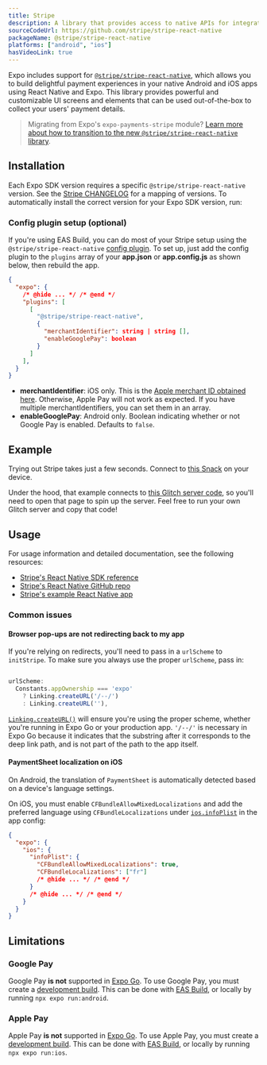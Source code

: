 ```yaml
---
title: Stripe
description: A library that provides access to native APIs for integrating Stripe payments.
sourceCodeUrl: https://github.com/stripe/stripe-react-native
packageName: @stripe/stripe-react-native
platforms: ["android", "ios"]
hasVideoLink: true
---
```


Expo includes support for [`@stripe/stripe-react-native`](https://github.com/stripe/stripe-react-native), which allows you to build delightful payment experiences in your native Android and iOS apps using React Native and Expo. This library provides powerful and customizable UI screens and elements that can be used out-of-the-box to collect your users' payment details.

> Migrating from Expo's `expo-payments-stripe` module? [Learn more about how to transition to the new `@stripe/stripe-react-native` library](https://github.com/expo/fyi/blob/main/payments-migration-guide.md#how-to-migrate-from-expo-payments-stripe-to-the-new-stripestripe-react-native-library).

## Installation

Each Expo SDK version requires a specific `@stripe/stripe-react-native` version. See the [Stripe CHANGELOG](https://github.com/stripe/stripe-react-native/blob/master/CHANGELOG.md) for a mapping of versions. To automatically install the correct version for your Expo SDK version, run:

### Config plugin setup (optional)

If you're using EAS Build, you can do most of your Stripe setup using the `@stripe/stripe-react-native` [config plugin](/config-plugins/introduction/). To set up, just add the config plugin to the `plugins` array of your **app.json** or **app.config.js** as shown below, then rebuild the app.

```json app.json
{
  "expo": {
    /* @hide ... */ /* @end */
    "plugins": [
      [
        "@stripe/stripe-react-native",
        {
          "merchantIdentifier": string | string [],
          "enableGooglePay": boolean
        }
      ]
    ],
  }
}
```

- **merchantIdentifier**: iOS only. This is the [Apple merchant ID obtained here](https://stripe.com/docs/apple-pay?platform=react-native). Otherwise, Apple Pay will not work as expected. If you have multiple merchantIdentifiers, you can set them in an array.
- **enableGooglePay**: Android only. Boolean indicating whether or not Google Pay is enabled. Defaults to `false`.

## Example

Trying out Stripe takes just a few seconds. Connect to [this Snack](https://snack.expo.dev/@charliecruzan/stripe-react-native-example?platform=mydevice) on your device.

Under the hood, that example connects to [this Glitch server code](https://glitch.com/edit/#!/expo-stripe-server-example), so you'll need to open that page to spin up the server. Feel free to run your own Glitch server and copy that code!

## Usage

For usage information and detailed documentation, see the following resources:

- [Stripe's React Native SDK reference](https://stripe.dev/stripe-react-native/api-reference/index.html)
- [Stripe's React Native GitHub repo](https://github.com/stripe/stripe-react-native)
- [Stripe's example React Native app](https://github.com/stripe/stripe-react-native/tree/master/example)

### Common issues

#### Browser pop-ups are not redirecting back to my app

If you're relying on redirects, you'll need to pass in a `urlScheme` to `initStripe`. To make sure you always use the proper `urlScheme`, pass in:

```js

urlScheme:
  Constants.appOwnership === 'expo'
    ? Linking.createURL('/--/')
    : Linking.createURL(''),
```

[`Linking.createURL()`](./linking.md#createurloptions) will ensure you're using the proper scheme, whether you're running in Expo Go or your production app. `'/--/'` is necessary in Expo Go because it indicates that the substring after it corresponds to the deep link path, and is not part of the path to the app itself.

#### PaymentSheet localization on iOS

On Android, the translation of `PaymentSheet` is automatically detected based on a device's language settings.

On iOS, you must enable `CFBundleAllowMixedLocalizations` and add the preferred language using `CFBundleLocalizations` under [`ios.infoPlist`](../config/app/#infoplist) in the app config:

```json app.json
{
  "expo": {
    "ios": {
      "infoPlist": {
        "CFBundleAllowMixedLocalizations": true,
        "CFBundleLocalizations": ["fr"]
        /* @hide ... */ /* @end */
      }
      /* @hide ... */ /* @end */
    }
  }
}
```

## Limitations

### Google Pay

Google Pay **is not** supported in [Expo Go](https://expo.dev/go). To use Google Pay, you must create a [development build](/develop/development-builds/create-a-build/). This can be done with [EAS Build](/build/introduction), or locally by running `npx expo run:android`.

### Apple Pay

Apple Pay **is not** supported in [Expo Go](https://expo.dev/go). To use Apple Pay, you must create a [development build](/develop/development-builds/create-a-build/). This can be done with [EAS Build](/build/introduction), or locally by running `npx expo run:ios`.